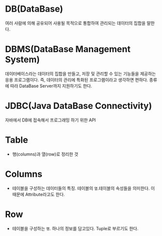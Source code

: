# DB(DataBase)

여러 사람에 의해 공유되어 사용될 목적으로 통합하여 관리되는 데이터의 집합을 말한다.

# DBMS(DataBase Management System)

데이터베이스라는 데이터의 집합을 만들고, 저장 및 관리할 수 있는 기능들을 제공하는 응용 프로그램이다. 즉, 데이터의 관리에 특화된 프로그램이라고 생각하면 편하다. 종류에 따라 DataBase Server까지 지원하기도 한다.

# JDBC(Java DataBase Connectivity)

자바에서 DB에 접속해서 프로그래밍 하기 위한 API

# Table
* 행(columns)과 열(row)로 정리한 것
# Columns
* 테이블을 구성하는 데이터들의 특징. 테이블의 `열`.테이블의 속성들을 의미한다. 이 때문에 Attribute라고도 한다.
# Row
* 테이블을 구성하는 `행`. 하나의 정보를 담고있다. Tuple로 부르기도 한다.
